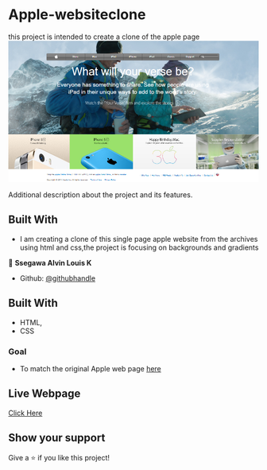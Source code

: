 # Apple-websiteclone
this project is intended to create a clone of the apple page 
![screenshot](images/screenshot.png)

Additional description about the project and its features.

## Built With

- I am creating a clone of this single page apple website from the archives using html and css,the project is focusing on backgrounds and gradients 

👤 **Ssegawa Alvin Louis K**

- Github: [@githubhandle](https://github.com/alvinlouis29)
## Built With

- HTML,
- CSS

### Goal

- To match the original Apple web page [here](https://web.archive.org/web/20140301004610/http://www.apple.com/)

## Live Webpage

[Click Here](https://raw.githack.com/alvinlouis29/Apple-websiteclone/development/index.html)
## Show your support

Give a ⭐️ if you like this project!
